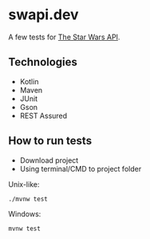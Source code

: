 # swapi.dev

A few tests for [The Star Wars API](https://swapi.dev/documentation).


## Technologies
- Kotlin
- Maven
- JUnit
- Gson
- REST Assured


## How to run tests

- Download project
- Using terminal/CMD to project folder

Unix-like:
```
./mvnw test
```
Windows:
```
mvnw test
```
